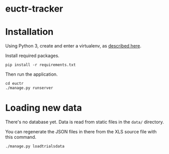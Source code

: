 # euctr-tracker

Installation
============

Using Python 3, create and enter a virtualenv, as [described
here](https://docs.djangoproject.com/en/1.10/intro/contributing/).

Install required packages.

```
pip install -r requirements.txt
```

Then run the application.

```
cd euctr
./manage.py runserver
```


Loading new data
================

There's no database yet. Data is read from static files in
the `data/` directory.

You can regenerate the JSON files in there from the XLS source
file with this command.

```
./manage.py loadtrialsdata
```


